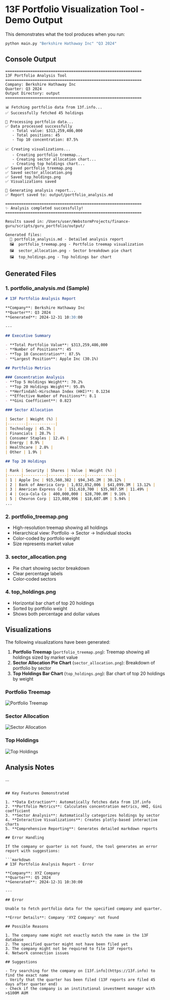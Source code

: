 # 13F Portfolio Visualization Tool - Demo Output

This demonstrates what the tool produces when you run:

```bash
python main.py "Berkshire Hathaway Inc" "Q3 2024"
```

## Console Output

```
============================================================
13F Portfolio Analysis Tool
============================================================
Company: Berkshire Hathaway Inc
Quarter: Q3 2024
Output Directory: output
============================================================

📊 Fetching portfolio data from 13f.info...
✅ Successfully fetched 45 holdings

🔄 Processing portfolio data...
✅ Data processed successfully
   - Total value: $313,259,486,000
   - Total positions: 45
   - Top 10 concentration: 87.5%

📈 Creating visualizations...
   - Creating portfolio treemap...
   - Creating sector allocation chart...
   - Creating top holdings chart...
✅ Saved portfolio_treemap.png
✅ Saved sector_allocation.png
✅ Saved top_holdings.png
✅ Visualizations saved

📝 Generating analysis report...
✅ Report saved to: output/portfolio_analysis.md

============================================================
✨ Analysis completed successfully!
============================================================

Results saved in: /Users/user/WebstormProjects/finance-guru/scripts/guru_portfolio/output/

Generated files:
  📄 portfolio_analysis.md - Detailed analysis report
  🖼️  portfolio_treemap.png - Portfolio treemap visualization
  🖼️  sector_allocation.png - Sector breakdown pie chart
  🖼️  top_holdings.png - Top holdings bar chart
```

## Generated Files

### 1. portfolio_analysis.md (Sample)

```markdown
# 13F Portfolio Analysis Report

**Company**: Berkshire Hathaway Inc  
**Quarter**: Q3 2024  
**Generated**: 2024-12-31 10:30:00

---

## Executive Summary

- **Total Portfolio Value**: $313,259,486,000
- **Number of Positions**: 45
- **Top 10 Concentration**: 87.5%
- **Largest Position**: Apple Inc (30.1%)

## Portfolio Metrics

### Concentration Analysis
- **Top 5 Holdings Weight**: 70.2%
- **Top 20 Holdings Weight**: 95.8%
- **Herfindahl-Hirschman Index (HHI)**: 0.1234
- **Effective Number of Positions**: 8.1
- **Gini Coefficient**: 0.823

### Sector Allocation

| Sector | Weight (%) |
|--------|------------|
| Technology | 45.3% |
| Financials | 28.7% |
| Consumer Staples | 12.4% |
| Energy | 8.9% |
| Healthcare | 2.8% |
| Other | 1.9% |

## Top 20 Holdings

| Rank | Security | Shares | Value | Weight (%) |
|------|----------|--------|-------|------------|
| 1 | Apple Inc | 915,560,382 | $94,345.2M | 30.12% |
| 2 | Bank of America Corp | 1,032,852,006 | $41,099.3M | 13.12% |
| 3 | American Express Co | 151,610,700 | $35,987.5M | 11.49% |
| 4 | Coca-Cola Co | 400,000,000 | $28,700.0M | 9.16% |
| 5 | Chevron Corp | 123,080,996 | $18,607.8M | 5.94% |
...
```

### 2. portfolio_treemap.png
- High-resolution treemap showing all holdings
- Hierarchical view: Portfolio → Sector → Individual stocks
- Color-coded by portfolio weight
- Size represents market value

### 3. sector_allocation.png
- Pie chart showing sector breakdown
- Clear percentage labels
- Color-coded sectors

### 4. top_holdings.png
- Horizontal bar chart of top 20 holdings
- Sorted by portfolio weight
- Shows both percentage and dollar values

## Visualizations

The following visualizations have been generated:

1. **Portfolio Treemap** (`portfolio_treemap.png`): Treemap showing all holdings sized by market value
2. **Sector Allocation Pie Chart** (`sector_allocation.png`): Breakdown of portfolio by sector
3. **Top Holdings Bar Chart** (`top_holdings.png`): Bar chart of top 20 holdings by weight

### Portfolio Treemap
![Portfolio Treemap](portfolio_treemap.png)

### Sector Allocation
![Sector Allocation](sector_allocation.png)

### Top Holdings
![Top Holdings](top_holdings.png)

## Analysis Notes

...
```

## Key Features Demonstrated

1. **Data Extraction**: Automatically fetches data from 13f.info
2. **Portfolio Metrics**: Calculates concentration metrics, HHI, Gini coefficient
3. **Sector Analysis**: Automatically categorizes holdings by sector
4. **Interactive Visualizations**: Creates plotly-based interactive charts
5. **Comprehensive Reporting**: Generates detailed markdown reports

## Error Handling

If the company or quarter is not found, the tool generates an error report with suggestions:

```markdown
# 13F Portfolio Analysis Report - Error

**Company**: XYZ Company  
**Quarter**: Q5 2024  
**Generated**: 2024-12-31 10:30:00

---

## Error

Unable to fetch portfolio data for the specified company and quarter.

**Error Details**: Company 'XYZ Company' not found

## Possible Reasons

1. The company name might not exactly match the name in the 13F database
2. The specified quarter might not have been filed yet
3. The company might not be required to file 13F reports
4. Network connection issues

## Suggestions

- Try searching for the company on [13f.info](https://13f.info) to find the exact name
- Verify that the quarter has been filed (13F reports are filed 45 days after quarter end)
- Check if the company is an institutional investment manager with >$100M AUM
``` 